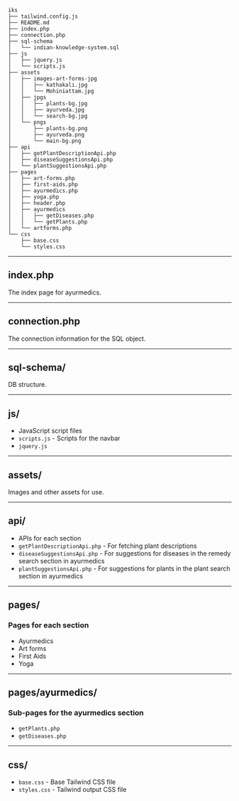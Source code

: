 

```
iks
├── tailwind.config.js
├── README.md
├── index.php
├── connection.php
├── sql-schema
│   └── indian-knowledge-system.sql
├── js
│   ├── jquery.js
│   └── scripts.js
├── assets
│   ├── images-art-forms-jpg
│   │   ├── kathakali.jpg
│   │   └── Mohiniattam.jpg
│   ├── jpgs
│   │   ├── plants-bg.jpg
│   │   ├── ayurveda.jpg
│   │   └── search-bg.jpg
│   └── pngs
│       ├── plants-bg.png
│       ├── ayurveda.png
│       └── main-bg.png
├── api
│   ├── getPlantDescriptionApi.php
│   ├── diseaseSuggestionsApi.php
│   └── plantSuggestionsApi.php
├── pages
│   ├── art-forms.php
│   ├── first-aids.php
│   ├── ayurmedics.php
│   ├── yoga.php
│   ├── header.php
│   ├── ayurmedics
│   │   ├── getDiseases.php
│   │   └── getPlants.php
│   └── artforms.php
└── css
    ├── base.css
    └── styles.css
```

---

## index.php

The index page for ayurmedics.

---

## connection.php

The connection information for the SQL object.

---

## sql-schema/

DB structure.

---

## js/

- JavaScript script files
- `scripts.js` - Scripts for the navbar
- `jquery.js`

---

## assets/

Images and other assets for use.

---

## api/

- APIs for each section
- `getPlantDescriptionApi.php` - For fetching plant descriptions
- `diseaseSuggestionsApi.php` - For suggestions for diseases in the remedy search section in ayurmedics
- `plantSuggestionsApi.php` - For suggestions for plants in the plant search section in ayurmedics

---

## pages/

### Pages for each section

- Ayurmedics
- Art forms
- First Aids
- Yoga

---

## pages/ayurmedics/

### Sub-pages for the ayurmedics section

- `getPlants.php`
- `getDiseases.php`

---

## css/

- `base.css` - Base Tailwind CSS file
- `styles.css` - Tailwind output CSS file